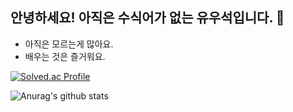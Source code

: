 ## 안녕하세요! 아직은 수식어가 없는 유우석입니다. 👋
* 아직은 모르는게 많아요.
* 배우는 것은 즐거워요.

[![Solved.ac Profile](http://mazassumnida.wtf/api/v2/generate_badge?boj=milk_stone)](https://solved.ac/milk_stone)

![Anurag's github stats](https://github-readme-stats.vercel.app/api?username=milk-stone&show_icons=true&theme=cobalt)

<!--
**milk-stone/milk-stone** is a ✨ _special_ ✨ repository because its `README.md` (this file) appears on your GitHub profile.

Here are some ideas to get you started:

- 🔭 I’m currently working on ...
- 🌱 I’m currently learning ...
- 👯 I’m looking to collaborate on ...
- 🤔 I’m looking for help with ...
- 💬 Ask me about ...
- 📫 How to reach me: ...
- 😄 Pronouns: ...
- ⚡ Fun fact: ...
-->
